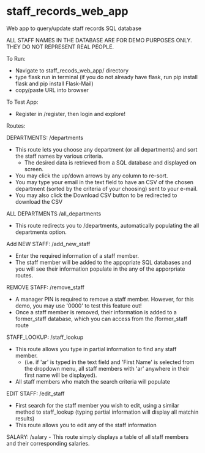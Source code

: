 # staff_records_web_app
Web app to query/update staff records SQL database

ALL STAFF NAMES IN THE DATABASE ARE FOR DEMO PURPOSES ONLY. THEY DO NOT REPRESENT REAL PEOPLE.

To Run:
- Navigate to staff_recods_web_app/ directory
- type flask run in terminal (if you do not already have flask, run pip install flask and pip install Flask-Mail)
- copy/paste URL into browser

To Test App:
  - Register in /register, then login and explore!
  
  
 Routes:
 
DEPARTMENTS:
/departments
  - This route lets you choose any department (or all departments) and sort the staff names by various criteria.
       - The desired data is retrieved from a SQL database and displayed on screen.
  - You may click the up/down arrows by any column to re-sort.
  - You may type your email in the text field to have an CSV of the chosen department (sorted by the criteria of your choosing) sent to your e-mail.
  - You may also click the Download CSV button to be redirected to download the CSV

ALL DEPARTMENTS
/all_departments
  - This route redirects you to /departments, automatically populating the all departments option.
 
Add NEW STAFF:
/add_new_staff
  - Enter the required information of a staff member.
  - The staff member will be added to the appopriate SQL databases and you will see their information populate in the any of the apporpriate routes.

REMOVE STAFF:
/remove_staff
   - A manager PIN is required to remove a staff member. However, for this demo, you may use '0000' to test this feature out!
   - Once a staff member is removed, their information is added to a former_staff database, which you can access from the /former_staff route
   

STAFF_LOOKUP:
/staff_lookup
   - This route allows you type in partial information to find any staff member.
        - (i.e. if 'ar' is typed in the text field and 'First Name' is selected from the dropdown menu, all staff members with 'ar' anywhere in their first name will be displayed).
   - All staff members who match the search criteria will populate
   
EDIT STAFF:
/edit_staff
   - First search for the staff member you wish to edit, using a similar method to staff_lookup (typing partial information will display all matchin results)
   - This route allows you to edit any of the staff information
   
SALARY:
/salary
    - This route simply displays a table of all staff members and their corresponding salaries.
  
